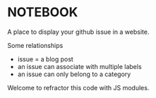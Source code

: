 # NOTEBOOK

A place to display your github issue in a website. 

Some relationships
- issue = a blog post
- an issue can associate with multiple labels
- an issue can only belong to a category 

Welcome to refractor this code with JS modules.

